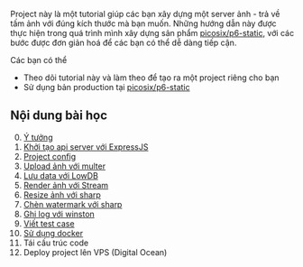 Project này là một tutorial giúp các bạn xây dựng một server ảnh - trả về tấm ảnh với đúng kích thước mà bạn muốn. Những hướng dẫn này được thực hiện trong quá trình mình xây dựng sản phẩm [picosix/p6-static](https://github.com/picosix/p6-static), với các bước được đơn giản hoá để các bạn có thể dễ dàng tiếp cận.

Các bạn có thể 

- Theo dõi tutorial này và làm theo để tạo ra một project riêng cho bạn
- Sử dụng bản production tại [picosix/p6-static](https://github.com/picosix/p6-static)

## Nội dung bài học

0. [Ý tưởng](./document/0-idea.md)
1. [Khởi tạo api server với ExpressJS](./document/1-build-api-server-with-expressjs.md)
2. [Project config](./document/2.project-config.md)
3. [Upload ảnh với multer](./document/3-upload-image-with-multer.md)
4. [Lưu data với LowDB](./document/4-save-image-information-with-lowdb.md)
5. [Render ảnh với Stream](./document/5-render-image-with-stream.md)
6. [Resize ảnh với sharp](./document/6-resize-image-with-sharp.md)
7. [Chèn watermark với sharp](./document/7-embedded-watermark-with-sharp.md)
8. [Ghi log với winston](./document/8-write-log-with-winston.md)
9. [Viết test case](./document/9-write-test-case.md)
10. [Sử dụng docker](10-dockerized-your-app.md)
11. Tái cấu trúc code
12. Deploy project lên VPS (Digital Ocean)
